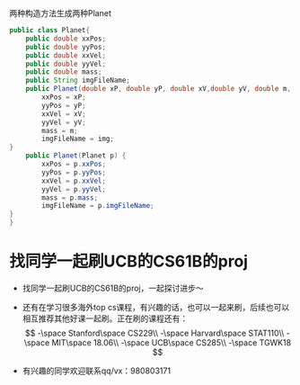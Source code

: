 两种构造方法生成两种Planet

```java
public class Planet{
    public double xxPos;
    public double yyPos;
    public double xxVel;
    public double yyVel;
    public double mass;
    public String imgFileName;
    public Planet(double xP, double yP, double xV,double yV, double m, String img){
        xxPos = xP;
        yyPos = yP;
        xxVel = xV;
        yyVel = yV;
        mass = m;
        imgFileName = img;
}
    public Planet(Planet p) {
        xxPos = p.xxPos;
        yyPos = p.yyPos;
        xxVel = p.xxVel;
        yyVel = p.yyVel;
        mass = p.mass;
        imgFileName = p.imgFileName;
}
}
```





















# 找同学一起刷UCB的CS61B的proj

- 找同学一起刷UCB的CS61B的proj，一起探讨进步～ 

- 还有在学习很多海外top cs课程，有兴趣的话，也可以一起来刷，后续也可以相互推荐其他好课一起刷。正在刷的课程还有：
  $$
  -\space Stanford\space CS229\\
  -\space  Harvard\space STAT110\\
  -\space  MIT\space 18.06\\
  -\space  UCB\space CS285\\
  -\space  TGWK18
  $$

- 有兴趣的同学欢迎联系qq/vx：980803171


